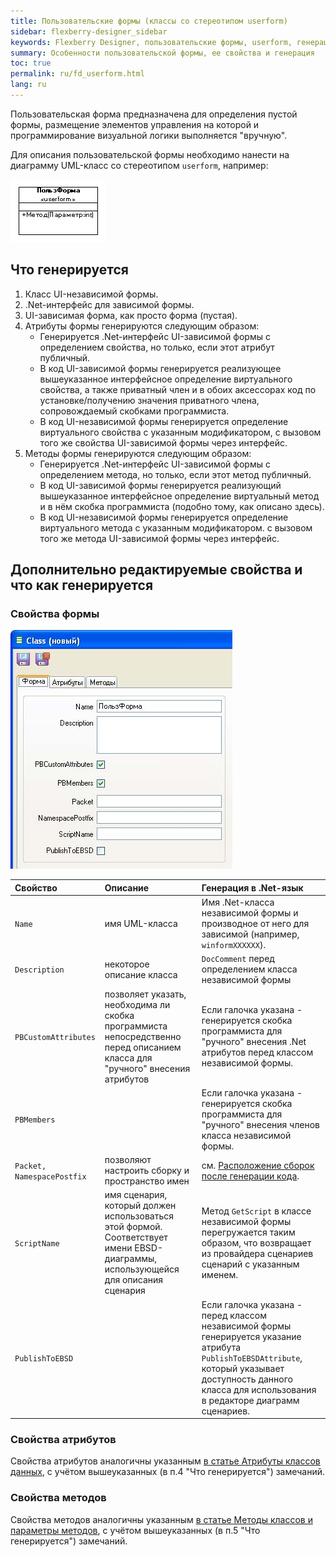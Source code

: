 ```yaml
---
title: Пользовательские формы (классы со стереотипом userform) 
sidebar: flexberry-designer_sidebar
keywords: Flexberry Designer, пользовательские формы, userform, генерация, свойства, атрибуты, методы
summary: Особенности пользовательской формы, ее свойства и генерация
toc: true
permalink: ru/fd_userform.html
lang: ru
---
```


Пользовательская форма предназначена для определения пустой формы, размещение элементов управления на которой и программирование визуальной логики выполняется "вручную".

Для описания пользовательской формы необходимо нанести на диаграмму UML-класс со стереотипом `userform`, например:

![](/images/pages/products/flexberry-designer/class-diagram/userform.png)

## Что генерируется

1. Класс UI-независимой формы. 
2. .Net-интерфейс для зависимой формы. 
3. UI-зависимая форма, как просто форма (пустая). 
4. Атрибуты формы генерируются следующим образом: 
    * Генерируется .Net-интерфейс UI-зависимой формы с определением свойства, но только, если этот атрибут публичный. 
    * В код UI-зависимой формы генерируется реализующее вышеуказанное интерфейсное определение виртуального свойства, а также приватный член и в обоих аксессорах код по установке/получению значения приватного члена, сопровождаемый скобками программиста. 
    * В код UI-независимой формы генерируется определение виртуального свойства с указанным модификатором, с вызовом того же свойства UI-зависимой формы через интерфейс. 
5. Методы формы генерируются следующим образом: 
    * Генерируется .Net-интерфейс UI-зависимой формы с определением метода, но только, если этот метод публичный. 
    * В код UI-зависимой формы генерируется реализующий вышеуказанное интерфейсное определение виртуальный метод и в нём скобка программиста (подобно тому, как описано здесь). 
    * В код UI-независимой формы генерируется определение виртуального метода с указанным модификатором. с вызовом того же метода UI-зависимой формы через интерфейс.

## Дополнительно редактируемые свойства и что как генерируется

### Свойства формы

![](/images/pages/products/flexberry-designer/class-diagram/userformprops.png)

Свойство | Описание | Генерация в .Net-язык
:-------------------|:-----------------------------|:---------------------------------------------
`Name` | имя UML-класса | Имя .Net-класса независимой формы и производное от него для зависимой (например, `winformXXXXXX`).
`Description` | некоторое описание класса | `DocComment` перед определением класса независимой формы
`PBCustomAttributes` | позволяет указать, необходима ли скобка программиста непосредственно перед описанием класса для "ручного" внесения атрибутов | Если галочка указана - генерируется скобка программиста для "ручного" внесения .Net атрибутов перед классом независимой формы.
`PBMembers` | | Если галочка указана - генерируется скобка программиста для "ручного" внесения членов класса независимой формы.
`Packet, NamespacePostfix` | позволяют настроить сборку и пространство имен | см. [Расположение сборок после генерации кода](fo_location-assembly-after-code-generation.html).
`ScriptName` | имя сценария, который должен использоваться этой формой. Соответствует имени EBSD-диаграммы, использующейся для описания сценария | Метод `GetScript` в классе независимой формы перегружается таким образом, что возвращает из провайдера сценариев сценарий с указанным именем. 
`PublishToEBSD` | | Если галочка указана - перед классом независимой формы генерируется указание атрибута `PublishToEBSDAttribute`, который указывает доступность данного класса для использования в редакторе диаграмм сценариев.

### Свойства атрибутов

Свойства атрибутов аналогичны указанным [в статье Атрибуты классов данных](fo_attributes-class-data.html), с учётом вышеуказанных (в п.4 "Что генерируется") замечаний.

### Свойства методов

Свойства методов аналогичны указанным [в статье Методы классов и параметры методов](fd_methods-parameters.html), с учётом вышеуказанных (в п.5 "Что генерируется") замечаний.
